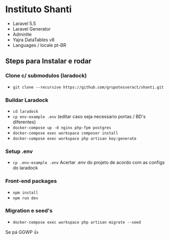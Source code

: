 
# Instituto Shanti 

- Laravel 5.5
- Laravel Generator
- Adminlte
- Yajra DataTables v8
- Languages / locale pt-BR

## Steps para Instalar e rodar

### Clone c/ submodulos (laradock)
- `git clone --recursive https://github.com/grupotesseract/shanti.git`

### Buildar Laradock
- `cd laradock`
- `cp env-example .env` (editar caso seja necessario portas / BD's diferentes)
- `docker-compose up -d nginx php-fpm postgres`
- `docker-compose exec workspace composer install`
- `docker-compose exec workspace php artisan key:generate`

### Setup .env
- `cp .env-example .env`
Acertar .env do projeto de acordo com as configs do laradock

### Front-end packages
- `npm install`
- `npm run dev`

### Migration e seed's
- `docker-compose exec workspace php artisan migrate --seed`

Se pá GGWP :+1:
